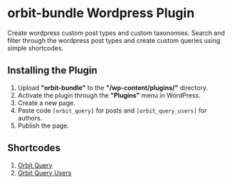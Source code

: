 # orbit-bundle Wordpress Plugin
Create wordpress custom post types and custom taxonomies. Search and filter through the wordpress post types and create custom queries using simple shortcodes.

## Installing the Plugin
1. Upload **"orbit-bundle"** to the **"/wp-content/plugins/"** directory.
2. Activate the plugin through the **"Plugins"** menu in WordPress.
3. Create a new page.
4. Paste code ```[orbit_query]``` for posts and ```[orbit_query_users]``` for authors.
5. Publish the page.

## Shortcodes
1. [Orbit Query](https://github.com/Sputznik/orbit-bundle/wiki/Orbit-Query)
2. [Orbit Query Users](https://github.com/Sputznik/orbit-bundle/wiki/Orbit-Query-Users)
